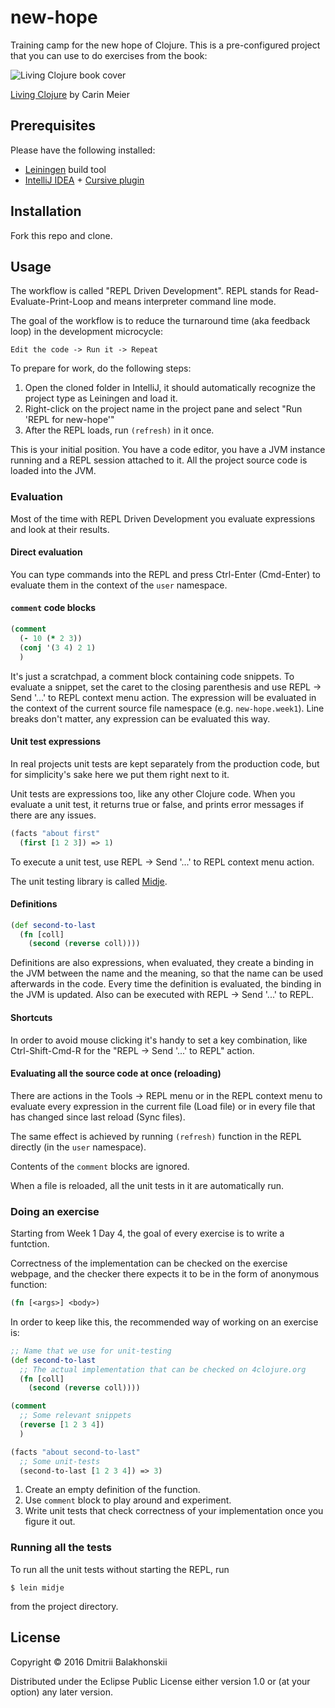 # new-hope

Training camp for the new hope of Clojure.
This is a pre-configured project that you can use to do exercises from the book:

![Living Clojure book cover](http://akamaicovers.oreilly.com/images/0636920034292/cat.gif)

[Living Clojure](http://shop.oreilly.com/product/0636920034292.do) by Carin Meier


## Prerequisites

Please have the following installed:

* [Leiningen](http://leiningen.org/) build tool
* [IntelliJ IDEA](https://www.jetbrains.com/idea/) + [Cursive plugin](https://cursive-ide.com/userguide/)

## Installation

Fork this repo and clone.

## Usage

The workflow is called "REPL Driven Development". REPL stands for Read-Evaluate-Print-Loop and means interpreter command line mode.

The goal of the workflow is to reduce the turnaround time (aka feedback loop) in the development microcycle:

```
Edit the code -> Run it -> Repeat
```

To prepare for work, do the following steps:

1. Open the cloned folder in IntelliJ, it should automatically recognize the project type as Leiningen and load it.
2. Right-click on the project name in the project pane and select "Run 'REPL for new-hope'"
3. After the REPL loads, run `(refresh)` in it once.

This is your initial position. You have a code editor, you have a JVM instance running and a REPL session attached to it. All the project source code is loaded into the JVM.

### Evaluation

Most of the time with REPL Driven Development you evaluate expressions and look at their results.

#### Direct evaluation

You can type commands into the REPL and press Ctrl-Enter (Cmd-Enter) to evaluate them in the context of the `user` namespace.

#### `comment` code blocks

```clj
(comment
  (- 10 (* 2 3))
  (conj '(3 4) 2 1)
  )
```

It's just a scratchpad, a comment block containing code snippets. To evaluate a snippet, set the caret to the closing parenthesis and use REPL -> Send '...' to REPL context menu action. The expression will be evaluated in the context of the current source file namespace (e.g. `new-hope.week1`). Line breaks don't matter, any expression can be evaluated this way.

#### Unit test expressions

In real projects unit tests are kept separately from the production code, but for simplicity's sake here we put them right next to it.

Unit tests are expressions too, like any other Clojure code. When you evaluate a unit test, it returns true or false, and prints error messages if there are any issues.

```clj
(facts "about first"
  (first [1 2 3]) => 1)
```

To execute a unit test, use REPL -> Send '...' to REPL context menu action.

The unit testing library is called [Midje](https://github.com/marick/Midje). 

#### Definitions

```clj
(def second-to-last
  (fn [coll]
    (second (reverse coll))))
```

Definitions are also expressions, when evaluated, they create a binding in the JVM between the name and the meaning, so that the name can be used afterwards in the code. Every time the definition is evaluated, the binding in the JVM is updated. Also can be executed with REPL -> Send '...' to REPL.

#### Shortcuts

In order to avoid mouse clicking it's handy to set a key combination, like Ctrl-Shift-Cmd-R for the "REPL -> Send '...' to REPL" action.

#### Evaluating all the source code at once (reloading)

There are actions in the Tools -> REPL menu or in the REPL context menu to evaluate every expression in the current file (Load file) or in every file that has changed since last reload (Sync files).

The same effect is achieved by running `(refresh)` function in the REPL directly (in the `user` namespace).

Contents of the `comment` blocks are ignored.

When a file is reloaded, all the unit tests in it are automatically run.

### Doing an exercise

Starting from Week 1 Day 4, the goal of every exercise is to write a funtction.

Correctness of the implementation can be checked on the exercise webpage, and the checker there expects it to be in the form of anonymous function:

```clj
(fn [<args>] <body>)
```

In order to keep like this, the recommended way of working on an exercise is:

```clj
;; Name that we use for unit-testing
(def second-to-last
  ;; The actual implementation that can be checked on 4clojure.org
  (fn [coll]
    (second (reverse coll))))

(comment
  ;; Some relevant snippets
  (reverse [1 2 3 4])
  )

(facts "about second-to-last"
  ;; Some unit-tests
  (second-to-last [1 2 3 4]) => 3)
```

1. Create an empty definition of the function.
2. Use `comment` block to play around and experiment.
3. Write unit tests that check correctness of your implementation once you figure it out.

### Running all the tests

To run all the unit tests without starting the REPL, run

```
$ lein midje
```

from the project directory.


## License

Copyright © 2016 Dmitrii Balakhonskii

Distributed under the Eclipse Public License either version 1.0 or (at
your option) any later version.
